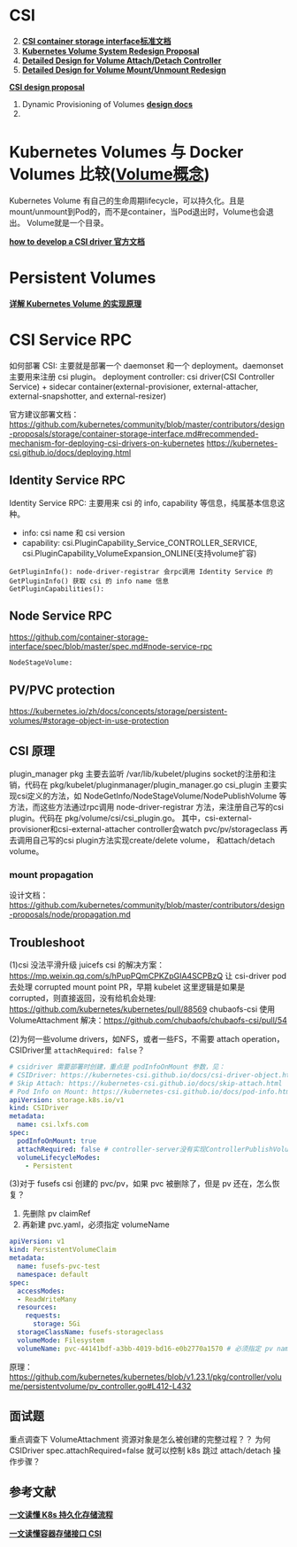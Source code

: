 


# CSI







2. **[CSI container storage interface标准文档](https://github.com/container-storage-interface/spec/blob/master/spec.md)**
3. **[Kubernetes Volume System Redesign Proposal](https://github.com/kubernetes/kubernetes/issues/18333)**
4. **[Detailed Design for Volume Attach/Detach Controller](https://github.com/kubernetes/kubernetes/issues/20262)**
5. **[Detailed Design for Volume Mount/Unmount Redesign](https://github.com/kubernetes/kubernetes/issues/21931)**


**[CSI design proposal](https://github.com/kubernetes/community/blob/master/contributors/design-proposals/storage/container-storage-interface.md)**




1. Dynamic Provisioning of Volumes **[design docs](https://github.com/kubernetes/kubernetes/pull/17056)**
2. 


# Kubernetes Volumes 与 Docker Volumes 比较(**[Volume概念](https://kubernetes.io/docs/concepts/storage/volumes/)**)
Kubernetes Volume 有自己的生命周期lifecycle，可以持久化。且是mount/unmount到Pod的，而不是container，当Pod退出时，Volume也会退出。
Volume就是一个目录。


**[how to develop a CSI driver 官方文档](https://kubernetes-csi.github.io/docs)**

# Persistent Volumes


**[详解 Kubernetes Volume 的实现原理](https://draveness.me/kubernetes-volume)**





# CSI Service RPC 
如何部署 CSI: 主要就是部署一个 daemonset 和一个 deployment。daemonset 主要用来注册 csi plugin。
deployment controller: csi driver(CSI Controller Service) + sidecar container(external-provisioner, external-attacher, external-snapshotter, and external-resizer)



官方建议部署文档：
https://github.com/kubernetes/community/blob/master/contributors/design-proposals/storage/container-storage-interface.md#recommended-mechanism-for-deploying-csi-drivers-on-kubernetes
https://kubernetes-csi.github.io/docs/deploying.html


## Identity Service RPC
Identity Service RPC: 主要用来 csi 的 info, capability 等信息，纯属基本信息这种。
* info: csi name 和 csi version
* capability: csi.PluginCapability_Service_CONTROLLER_SERVICE, csi.PluginCapability_VolumeExpansion_ONLINE(支持volume扩容)




```
GetPluginInfo(): node-driver-registrar 会rpc调用 Identity Service 的 GetPluginInfo() 获取 csi 的 info name 信息
GetPluginCapabilities(): 

```


## Node Service RPC
https://github.com/container-storage-interface/spec/blob/master/spec.md#node-service-rpc
```
NodeStageVolume:

```


## PV/PVC protection

https://kubernetes.io/zh/docs/concepts/storage/persistent-volumes/#storage-object-in-use-protection


## CSI 原理
plugin_manager pkg 主要去监听 /var/lib/kubelet/plugins socket的注册和注销，代码在 pkg/kubelet/pluginmanager/plugin_manager.go
csi_plugin 主要实现csi定义的方法，如 NodeGetInfo/NodeStageVolume/NodePublishVolume 等方法，而这些方法通过rpc调用 node-driver-registrar
方法，来注册自己写的csi plugin。代码在 pkg/volume/csi/csi_plugin.go。
其中，csi-external-provisioner和csi-external-attacher controller会watch pvc/pv/storageclass 再去调用自己写的csi plugin方法实现create/delete volume，
和attach/detach volume。

### mount propagation
设计文档： https://github.com/kubernetes/community/blob/master/contributors/design-proposals/node/propagation.md


## Troubleshoot
(1)csi 没法平滑升级
juicefs csi 的解决方案：https://mp.weixin.qq.com/s/hPupPQmCPKZpGIA4SCPBzQ
让 csi-driver pod 去处理 corrupted mount point PR，早期 kubelet 这里逻辑是如果是 corrupted，则直接返回，没有给机会处理: 
https://github.com/kubernetes/kubernetes/pull/88569
chubaofs-csi 使用 VolumeAttachment 解决：https://github.com/chubaofs/chubaofs-csi/pull/54


(2)为何一些volume drivers，如NFS，或者一些FS，不需要 attach operation，CSIDriver里 `attachRequired: false`？
```yaml
# csidriver 需要部署时创建，重点是 podInfoOnMount 参数，见：
# CSIDriver: https://kubernetes-csi.github.io/docs/csi-driver-object.html
# Skip Attach: https://kubernetes-csi.github.io/docs/skip-attach.html
# Pod Info on Mount: https://kubernetes-csi.github.io/docs/pod-info.html
apiVersion: storage.k8s.io/v1
kind: CSIDriver
metadata:
  name: csi.lxfs.com
spec:
  podInfoOnMount: true
  attachRequired: false # controller-server没有实现ControllerPublishVolume()，不需要volume attach operation
  volumeLifecycleModes:
    - Persistent
```


(3)对于 fusefs csi 创建的 pvc/pv，如果 pvc 被删除了，但是 pv 还在，怎么恢复？
1. 先删除 pv claimRef
2. 再新建 pvc.yaml，必须指定 volumeName
```yaml
apiVersion: v1
kind: PersistentVolumeClaim
metadata:
  name: fusefs-pvc-test
  namespace: default
spec:
  accessModes:
  - ReadWriteMany
  resources:
    requests:
      storage: 5Gi
  storageClassName: fusefs-storageclass
  volumeMode: Filesystem
  volumeName: pvc-44141bdf-a3bb-4019-bd16-e0b2770a1570 # 必须指定 pv name!!!
```

原理：https://github.com/kubernetes/kubernetes/blob/v1.23.1/pkg/controller/volume/persistentvolume/pv_controller.go#L412-L432



## 面试题
重点调查下 VolumeAttachment 资源对象是怎么被创建的完整过程？？
为何 CSIDriver spec.attachRequired=false 就可以控制 k8s 跳过 attach/detach 操作步骤？


## 参考文献
**[一文读懂 K8s 持久化存储流程](https://mp.weixin.qq.com/s/jpopq16BOA_vrnLmejwEdQ)**

**[一文读懂容器存储接口 CSI](https://mp.weixin.qq.com/s/A9xWKMmrxPyOEiCs_sicYQ)**

